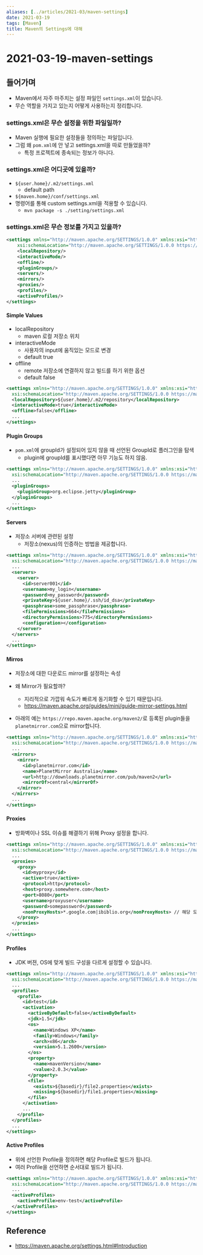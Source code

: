 ```yaml
---
aliases: [../articles/2021-03/maven-settings]
date: 2021-03-19
tags: [Maven]
title: Maven의 Settings에 대해
---
```

# 2021-03-19-maven-settings

## 들어가며
- Maven에서 자주 마주치는 설정 파일인 `settings.xml`이 있습니다.
- 무슨 역할을 가지고 있는지 어떻게 사용하는지 정리합니다.

### settings.xml은 무슨 설정을 위한 파일일까?
- Maven 실행에 필요한 설정들을 정의하는 파일입니다.
- 그럼 왜 `pom.xml`에 안 넣고 settings.xml을 따로 만들었을까?
    - 특정 프로젝트에 종속되는 정보가 아니다.


### settings.xml은 어디곳에 있을까?
- `${user.home}/.m2/settings.xml`
    - default path
- `${maven.home}/conf/settings.xml`
- 명령어를 통해 custom settings.xml을 적용할 수 있습니다.
    -  `mvn package -s ./setting/settings.xml`


### settings.xml은 무슨 정보를 가지고 있을까?

```xml
<settings xmlns="http://maven.apache.org/SETTINGS/1.0.0" xmlns:xsi="http://www.w3.org/2001/XMLSchema-instance"
    xsi:schemaLocation="http://maven.apache.org/SETTINGS/1.0.0 https://maven.apache.org/xsd/settings-1.0.0.xsd">
    <localRepository/>
    <interactiveMode/>
    <offline/>
    <pluginGroups/>
    <servers/>
    <mirrors/>
    <proxies/>
    <profiles/>
    <activeProfiles/>
</settings>
```

#### Simple Values
- localRepository
    - maven 로컬 저장소 위치
- interactiveMode
    - 사용자의 input에 움직있는 모드로 변경
    - default true
- offline
    - remote 저장소에 연결하지 않고 빌드를 하기 위한 옵션
    - default false

```xml
<settings xmlns="http://maven.apache.org/SETTINGS/1.0.0" xmlns:xsi="http://www.w3.org/2001/XMLSchema-instance"
  xsi:schemaLocation="http://maven.apache.org/SETTINGS/1.0.0 https://maven.apache.org/xsd/settings-1.0.0.xsd">
  <localRepository>${user.home}/.m2/repository</localRepository>
  <interactiveMode>true</interactiveMode>
  <offline>false</offline>
  ...
</settings>
```

#### Plugin Groups
- `pom.xml`에 groupId가 설정되어 있지 않을 때 선언된 GroupId로 플러그인을 탐색
    - plugin에 groupId를 표시했다면 아무 기능도 하지 않음.

```xml
<settings xmlns="http://maven.apache.org/SETTINGS/1.0.0" xmlns:xsi="http://www.w3.org/2001/XMLSchema-instance"
  xsi:schemaLocation="http://maven.apache.org/SETTINGS/1.0.0 https://maven.apache.org/xsd/settings-1.0.0.xsd">
  ...
  <pluginGroups>
    <pluginGroup>org.eclipse.jetty</pluginGroup>
  </pluginGroups>
  ...
</settings>
```

#### Servers
- 저장소 서버에 관련된 설정
  - 저장소(nexus)의 인증하는 방법을 제공합니다.

```xml
<settings xmlns="http://maven.apache.org/SETTINGS/1.0.0" xmlns:xsi="http://www.w3.org/2001/XMLSchema-instance"
  xsi:schemaLocation="http://maven.apache.org/SETTINGS/1.0.0 https://maven.apache.org/xsd/settings-1.0.0.xsd">
  ...
  <servers>
    <server>
      <id>server001</id>
      <username>my_login</username>
      <password>my_password</password>
      <privateKey>${user.home}/.ssh/id_dsa</privateKey>
      <passphrase>some_passphrase</passphrase>
      <filePermissions>664</filePermissions>
      <directoryPermissions>775</directoryPermissions>
      <configuration></configuration>
    </server>
  </servers>
  ...
</settings>
```

#### Mirros
- 저장소에 대한 다운로드 mirror를 설정하는 속성
- 왜 Mirror가 필요할까?
  - 지리적으로 가깝워 속도가 빠르게 동기화할 수 있기 때문입니다.
  - <https://maven.apache.org/guides/mini/guide-mirror-settings.html>

- 아래의 예는 `https://repo.maven.apache.org/maven2/`로 등록된 plugin들을 `planetmirror.com`으로 mirror합니다.

```xml
<settings xmlns="http://maven.apache.org/SETTINGS/1.0.0" xmlns:xsi="http://www.w3.org/2001/XMLSchema-instance"
  xsi:schemaLocation="http://maven.apache.org/SETTINGS/1.0.0 https://maven.apache.org/xsd/settings-1.0.0.xsd">
  ...
  <mirrors>
    <mirror>
      <id>planetmirror.com</id>
      <name>PlanetMirror Australia</name>
      <url>http://downloads.planetmirror.com/pub/maven2</url>
      <mirrorOf>central</mirrorOf>
    </mirror>
  </mirrors>
  ...
</settings>
```
#### Proxies
- 방화벽이나 SSL 이슈를 해결하기 위해 Proxy 설정을 합니다.

```xml
<settings xmlns="http://maven.apache.org/SETTINGS/1.0.0" xmlns:xsi="http://www.w3.org/2001/XMLSchema-instance"
  xsi:schemaLocation="http://maven.apache.org/SETTINGS/1.0.0 https://maven.apache.org/xsd/settings-1.0.0.xsd">
  ...
  <proxies>
    <proxy>
      <id>myproxy</id>
      <active>true</active>
      <protocol>http</protocol>
      <host>proxy.somewhere.com</host>
      <port>8080</port>
      <username>proxyuser</username>
      <password>somepassword</password>
      <nonProxyHosts>*.google.com|ibiblio.org</nonProxyHosts> // 해당 도메인은 Proxy 적용이 되지 않습니다.
    </proxy>
  </proxies>
  ...
</settings>
```
#### Profiles
- JDK 버젼, OS에 맞게 빌드 구성을 다르게 설정할 수 있습니다.

```xml
<settings xmlns="http://maven.apache.org/SETTINGS/1.0.0" xmlns:xsi="http://www.w3.org/2001/XMLSchema-instance"
  xsi:schemaLocation="http://maven.apache.org/SETTINGS/1.0.0 https://maven.apache.org/xsd/settings-1.0.0.xsd">
  ...
  <profiles>
    <profile>
      <id>test</id>
      <activation>
        <activeByDefault>false</activeByDefault>
        <jdk>1.5</jdk>
        <os>
          <name>Windows XP</name>
          <family>Windows</family>
          <arch>x86</arch>
          <version>5.1.2600</version>
        </os>
        <property>
          <name>mavenVersion</name>
          <value>2.0.3</value>
        </property>
        <file>
          <exists>${basedir}/file2.properties</exists>
          <missing>${basedir}/file1.properties</missing>
        </file>
      </activation>
      ...
    </profile>
  </profiles>
  ...
</settings>
```

#### Active Profiles
- 위에 선언한 Profile을 정의하면 해당 Profile로 빌드가 됩니다.
- 여러 Profile을 선언하면 순서대로 빌드가 됩니다.

```xml
<settings xmlns="http://maven.apache.org/SETTINGS/1.0.0" xmlns:xsi="http://www.w3.org/2001/XMLSchema-instance"
  xsi:schemaLocation="http://maven.apache.org/SETTINGS/1.0.0 https://maven.apache.org/xsd/settings-1.0.0.xsd">
  ...
  <activeProfiles>
    <activeProfile>env-test</activeProfile>
  </activeProfiles>
</settings>
```

## Reference
- <https://maven.apache.org/settings.html#Introduction>
